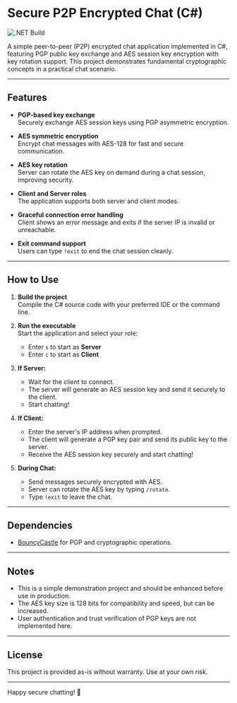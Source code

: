 # Secure P2P Encrypted Chat (C#)

![.NET Build](https://github.com/abatsakidis/Secure-P2P-Encrypted-Chat-C-/actions/workflows/dotnet.yml/badge.svg)

A simple peer-to-peer (P2P) encrypted chat application implemented in C#, featuring PGP public key exchange and AES session key encryption with key rotation support. This project demonstrates fundamental cryptographic concepts in a practical chat scenario.

---

## Features

- **PGP-based key exchange**  
  Securely exchange AES session keys using PGP asymmetric encryption.

- **AES symmetric encryption**  
  Encrypt chat messages with AES-128 for fast and secure communication.

- **AES key rotation**  
  Server can rotate the AES key on demand during a chat session, improving security.

- **Client and Server roles**  
  The application supports both server and client modes.

- **Graceful connection error handling**  
  Client shows an error message and exits if the server IP is invalid or unreachable.

- **Exit command support**  
  Users can type `!exit` to end the chat session cleanly.

---

## How to Use

1. **Build the project**  
   Compile the C# source code with your preferred IDE or the command line.

2. **Run the executable**  
   Start the application and select your role:

   - Enter `s` to start as **Server**
   - Enter `c` to start as **Client**

3. **If Server:**  
   - Wait for the client to connect.
   - The server will generate an AES session key and send it securely to the client.
   - Start chatting!

4. **If Client:**  
   - Enter the server's IP address when prompted.
   - The client will generate a PGP key pair and send its public key to the server.
   - Receive the AES session key securely and start chatting!

5. **During Chat:**  
   - Send messages securely encrypted with AES.
   - Server can rotate the AES key by typing `/rotate`.
   - Type `!exit` to leave the chat.

---

## Dependencies

- [BouncyCastle](https://www.bouncycastle.org/csharp/index.html) for PGP and cryptographic operations.

---

## Notes

- This is a simple demonstration project and should be enhanced before use in production.
- The AES key size is 128 bits for compatibility and speed, but can be increased.
- User authentication and trust verification of PGP keys are not implemented here.

---

## License

This project is provided as-is without warranty. Use at your own risk.

---

Happy secure chatting! 🚀
